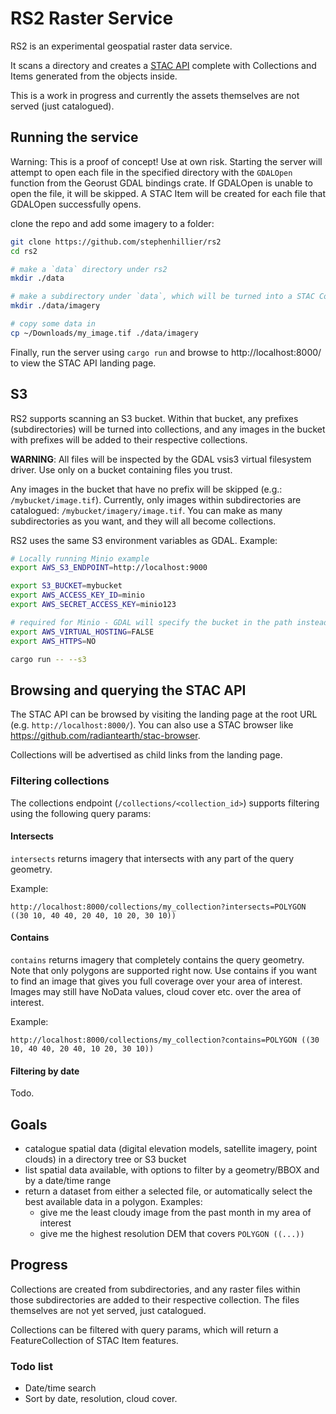 # RS2 Raster Service

RS2 is an experimental geospatial raster data service.

It scans a directory and creates a [STAC API](https://github.com/radiantearth/stac-api-spec/blob/master/overview.md) complete
with Collections and Items generated from the objects inside.

This is a work in progress and currently the assets themselves are not served (just catalogued).

## Running the service

Warning: This is a proof of concept! Use at own risk. Starting the server will attempt to open each file in the
specified directory with the `GDALOpen` function from the Georust GDAL bindings crate. If GDALOpen is unable to open
the file, it will be skipped. A STAC Item will be created for each file that GDALOpen successfully opens.


clone the repo and add some imagery to a folder:
```sh
git clone https://github.com/stephenhillier/rs2
cd rs2

# make a `data` directory under rs2
mkdir ./data

# make a subdirectory under `data`, which will be turned into a STAC Collection.
mkdir ./data/imagery

# copy some data in
cp ~/Downloads/my_image.tif ./data/imagery
```

Finally, run the server using `cargo run` and browse to http://localhost:8000/ to view the STAC API landing page.

## S3

RS2 supports scanning an S3 bucket.  Within that bucket, any prefixes (subdirectories) will be turned into
collections, and any images in the bucket with prefixes will be added to their respective collections.

**WARNING**:  All files will be inspected by the GDAL vsis3 virtual filesystem driver.  Use only on a bucket
containing files you trust.

Any images in the bucket that have no prefix will be skipped (e.g.:  `/mybucket/image.tif`). Currently,
only images within subdirectories are catalogued:  `/mybucket/imagery/image.tif`.  You can make as many
subdirectories as you want, and they will all become collections.

RS2 uses the same S3 environment variables as GDAL. Example:

```sh
# Locally running Minio example
export AWS_S3_ENDPOINT=http://localhost:9000

export S3_BUCKET=mybucket
export AWS_ACCESS_KEY_ID=minio
export AWS_SECRET_ACCESS_KEY=minio123

# required for Minio - GDAL will specify the bucket in the path instead of the subdomain.
export AWS_VIRTUAL_HOSTING=FALSE 
export AWS_HTTPS=NO

cargo run -- --s3
```

## Browsing and querying the STAC API

The STAC API can be browsed by visiting the landing page at the root URL (e.g. `http://localhost:8000/`).  You can also use a STAC browser like https://github.com/radiantearth/stac-browser.

Collections will be advertised as child links from the landing page.

### Filtering collections

The collections endpoint (`/collections/<collection_id>`) supports filtering using the following query params:

#### Intersects

`intersects` returns imagery that intersects with any part of the query geometry.

Example:

`http://localhost:8000/collections/my_collection?intersects=POLYGON ((30 10, 40 40, 20 40, 10 20, 30 10))`


#### Contains

`contains` returns imagery that completely contains the query geometry. Note that only polygons are supported right now. Use contains
if you want to find an image that gives you full coverage over your area of interest.  Images may still have NoData values, cloud cover etc. over
the area of interest.

Example:

`http://localhost:8000/collections/my_collection?contains=POLYGON ((30 10, 40 40, 20 40, 10 20, 30 10))`


#### Filtering by date

Todo.

## Goals

* catalogue spatial data (digital elevation models, satellite imagery, point clouds) in a directory tree or S3 bucket
* list spatial data available, with options to filter by a geometry/BBOX and by a date/time range
* return a dataset from either a selected file, or automatically select the best available data in a polygon. Examples:
  * give me the least cloudy image from the past month in my area of interest
  * give me the highest resolution DEM that covers `POLYGON ((...))`

## Progress
Collections are created from subdirectories, and any raster files within those subdirectories are added to their respective
collection.  The files themselves are not yet served, just catalogued.

Collections can be filtered with query params, which will return a FeatureCollection of STAC Item features.

### Todo list
* Date/time search
* Sort by date, resolution, cloud cover.
